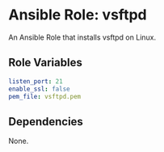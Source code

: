 # Ansible Role: vsftpd

An Ansible Role that installs vsftpd on Linux.

## Role Variables

```yml
listen_port: 21
enable_ssl: false
pem_file: vsftpd.pem
```

## Dependencies

None.
